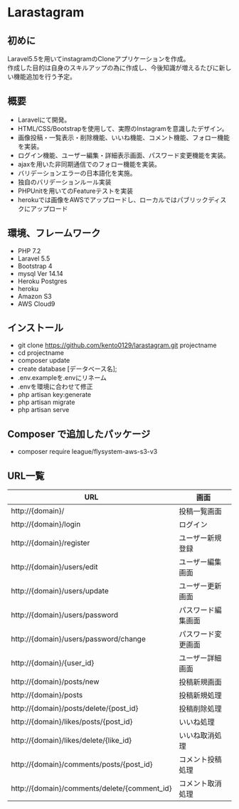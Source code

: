 Larastagram
====== 

## 初めに
Laravel5.5を用いてinstagramのCloneアプリケーションを作成。<br>
作成した目的は自身のスキルアップの為に作成し、今後知識が増えるたびに新しい機能追加を行う予定。

## 概要
- Laravelにて開発。
- HTML/CSS/Bootstrapを使用して、実際のInstagramを意識したデザイン。
- 画像投稿・一覧表示・削除機能、いいね機能、コメント機能、フォロー機能を実装。
- ログイン機能、ユーザー編集・詳細表示画面、パスワード変更機能を実装。
- ajaxを用いた非同期通信でのフォロー機能を実装。
- バリデーションエラーの日本語化を実施。
- 独自のバリデーションルール実装
- PHPUnitを用いてのFeatureテストを実装
- herokuでは画像をAWSでアップロードし、ローカルではパブリックディスクにアップロード

## 環境、フレームワーク
- PHP 7.2
- Laravel 5.5
- Bootstrap 4
- mysql  Ver 14.14
- Heroku Postgres
- heroku
- Amazon S3
- AWS Cloud9

## インストール
- git clone https://github.com/kento0129/larastagram.git projectname
- cd projectname
- composer update
- create database [データベース名];
- .env.exampleを.envにリネーム
- .envを環境に合わせて修正
- php artisan key:generate
- php artisan migrate
- php artisan serve

## Composer で追加したパッケージ
- composer require league/flysystem-aws-s3-v3

## URL一覧

URL | 画面 |
----| ---- |
http://{domain}/ | 投稿一覧画面 |
http://{domain}/login | ログイン | 
http://{domain}/register | ユーザー新規登録 |
http://{domain}/users/edit | ユーザー編集画面 |
http://{domain}/users/update | ユーザー更新画面 |
http://{domain}/users/password | パスワード編集画面 |
http://{domain}/users/password/change | パスワード変更画面 |
http://{domain}/{user_id} | ユーザー詳細画面 |
http://{domain}/posts/new | 投稿新規画面 |
http://{domain}/posts | 投稿新規処理 |
http://{domain}/posts/delete/{post_id} | 投稿削除処理 |
http://{domain}/likes/posts/{post_id} | いいね処理 |
http://{domain}/likes/delete/{like_id} | いいね取消処理 |
http://{domain}/comments/posts/{post_id} | コメント投稿処理 |
http://{domain}/comments/delete/{comment_id} | コメント取消処理 |
